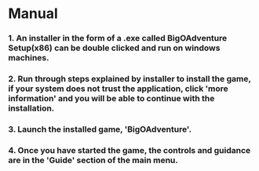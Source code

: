 #  Manual
### 1. An installer in the form of a .exe called BigOAdventure Setup(x86) can be double clicked and run on windows machines.
### 2. Run through steps explained by installer to install the game, if your system does not trust the application, click 'more information' and you will be able to continue with the installation.
### 3. Launch the installed game, 'BigOAdventure'.
### 4. Once you have started the game, the controls and guidance are in the 'Guide' section of the main menu.

